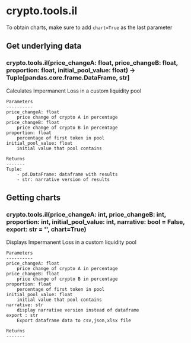 # crypto.tools.il

To obtain charts, make sure to add `chart=True` as the last parameter

## Get underlying data 
### crypto.tools.il(price_changeA: float, price_changeB: float, proportion: float, initial_pool_value: float) -> Tuple[pandas.core.frame.DataFrame, str]

Calculates Impermanent Loss in a custom liquidity pool

    Parameters
    ----------
    price_changeA: float
        price change of crypto A in percentage
    price_changeB: float
        price change of crypto B in percentage
    proportion: float
        percentage of first token in pool
    initial_pool_value: float
        initial value that pool contains

    Returns
    -------
    Tuple:
        - pd.DataFrame: dataframe with results
        - str: narrative version of results

## Getting charts 
### crypto.tools.il(price_changeA: int, price_changeB: int, proportion: int, initial_pool_value: int, narrative: bool = False, export: str = '', chart=True)

Displays Impermanent Loss in a custom liquidity pool

    Parameters
    ----------
    price_changeA: float
        price change of crypto A in percentage
    price_changeB: float
        price change of crypto B in percentage
    proportion: float
        percentage of first token in pool
    initial_pool_value: float
        initial value that pool contains
    narrative: str
        display narrative version instead of dataframe
    export : str
        Export dataframe data to csv,json,xlsx file

    Returns
    -------

